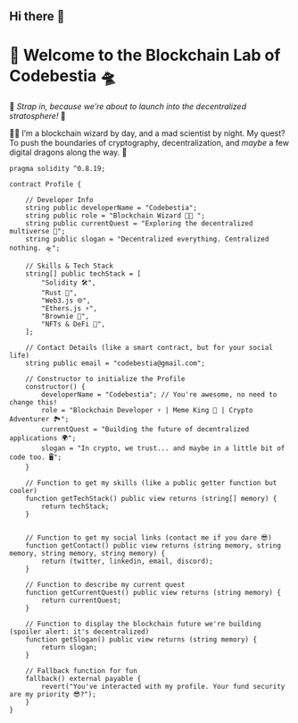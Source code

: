 ## Hi there 👋

# 👾 Welcome to the Blockchain Lab of **Codebestia** 🛸

🚀 *Strap in, because we’re about to launch into the decentralized stratosphere!* 🌌

👨‍💻 I’m a blockchain wizard by day, and a mad scientist by night. 
My quest? To push the boundaries of cryptography, decentralization, and *maybe* a few digital dragons along the way. 🐉

```solidity
pragma solidity ^0.8.19;

contract Profile {
    
    // Developer Info
    string public developerName = "Codebestia";
    string public role = "Blockchain Wizard 👨‍💻 ";
    string public currentQuest = "Exploring the decentralized multiverse 🚀";
    string public slogan = "Decentralized everything. Centralized nothing. 🛸";
    
    // Skills & Tech Stack
    string[] public techStack = [
        "Solidity 🛠️",
        "Rust 🦀",
        "Web3.js 🌐",
        "Ethers.js ⚡",
        "Brownie 🍲",
        "NFTs & DeFi 👑",
    ];
    
    // Contact Details (like a smart contract, but for your social life)
    string public email = "codebestia@gmail.com";
    
    // Constructor to initialize the Profile
    constructor() {
        developerName = "Codebestia"; // You're awesome, no need to change this!
        role = "Blockchain Developer ⚡ | Meme King 👑 | Crypto Adventurer 🏞️";
        currentQuest = "Building the future of decentralized applications 🌍";
        slogan = "In crypto, we trust... and maybe in a little bit of code too. 🖥️";
    }

    // Function to get my skills (like a public getter function but cooler)
    function getTechStack() public view returns (string[] memory) {
        return techStack;
    }


    // Function to get my social links (contact me if you dare 😎)
    function getContact() public view returns (string memory, string memory, string memory, string memory) {
        return (twitter, linkedin, email, discord);
    }

    // Function to describe my current quest
    function getCurrentQuest() public view returns (string memory) {
        return currentQuest;
    }
    
    // Function to display the blockchain future we're building (spoiler alert: it's decentralized)
    function getSlogan() public view returns (string memory) {
        return slogan;
    }

    // Fallback function for fun
    fallback() external payable {
        revert("You've interacted with my profile. Your fund security are my priority 😎?");
    }
}
```
